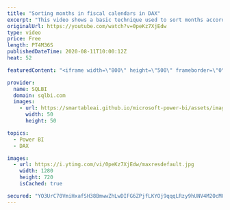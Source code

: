 ```yaml
---
title: "Sorting months in fiscal calendars in DAX"
excerpt: "This video shows a basic technique used to sort months according to a fiscal calendar, by using a couple of calculated columns and the “sort by column” feature of Power BI. Article and download: https://sql.bi/492713?aff=yt"
originalUrl: https://youtube.com/watch?v=0peKz7XjEdw
type: video
price: Free
length: PT4M36S
publishedDateTime: 2020-08-11T10:00:12Z
heat: 52

featuredContent: "<iframe width=\"800\" height=\"500\" frameborder=\"0\" src=\"https://www.youtube.com/embed/0peKz7XjEdw\" allow=\"accelerometer; autoplay; encrypted-media; gyroscope; picture-in-picture\" allowfullscreen></iframe>"

provider:
  name: SQLBI
  domain: sqlbi.com
  images:
    - url: https://smartableai.github.io/microsoft-power-bi/assets/images/organizations/sqlbi.com-50x50.jpg
      width: 50
      height: 50

topics:
  - Power BI
  - DAX

images:
  - url: https://i.ytimg.com/vi/0peKz7XjEdw/maxresdefault.jpg
    width: 1280
    height: 720
    isCached: true

secured: "YO3UrC70VmiHxafSH38BmwwZhLwDIFG6ZPjfLKYOj9qqqLRzy9hUNV4M2OcMQ3Z1mAG09T8APS2phFprJF3BkJMImhIzOrm7EDUuLNzbiLvr+xg4thhYXw5TGcKhZIVeumPUFoCg8Mf7ca/xXlRUAfQabZ6NnA1d1AairoZSftjiLPrGSFMiEBDM+jsT+NnVsxGsvUfIcYhpFvkW/h7S4NdDkrRwG/Ywz3znerCKS4v4sMkJWU7XwEhayaHQ0C9iXyQJ6EpZK2+jOLiKLR/HgebCj+wpzLJ5xXNn/9piRKbfKzoLx7EJEe9QpGB63QhHUqzydr2ZHuHPjKbGH3VHp2ms8aypmQnSk+MqI8ARtjzJQv/0SbHb0/osvYKTY/j197owvN1gl34rGeFpHn5QtUETH0cdDRInpVOr/HIyQ10=;rkGpej4t90t4jDh6irf3Kw=="
---
```


